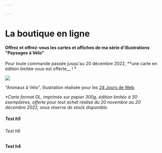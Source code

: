 ```yaml
---

---
```

# La boutique en ligne

#### Offrez et offrez-vous les cartes et affiches de ma série d'illustrations "Paysages à Vélo"

Pour toute commande passée jusqu'au 20 décembre 2022, **une carte en édition limitée vous est offerte__ ! *

![](/images/animaux-velo.jpg)

"Animaux à Vélo", illustration réalisée pour les [24 Jours de Web](https://www.24joursdeweb.fr/ "24 Jours de Web"). 

_*Carte format DL, imprimée sur papier 300g, édition limitée à 30 exemplaires, offerte pour tout achat réalisé du 20 novembre au 20 décembre 2022, sous réserve de stock disponible._

##### Test h5

###### Test h6

#### Test h4